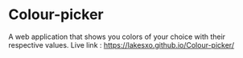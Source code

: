 # Colour-picker
A web application that shows you colors of your choice with their respective values.
Live link : https://lakesxo.github.io/Colour-picker/
